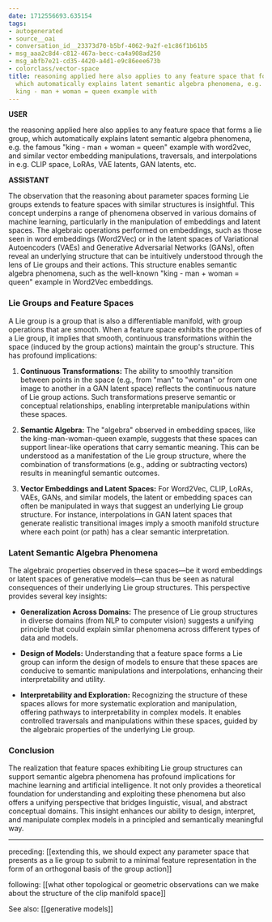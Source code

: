 ```yaml
---
date: 1712556693.635154
tags:
- autogenerated
- source__oai
- conversation_id__23373d70-b5bf-4062-9a2f-e1c86f1b61b5
- msg_aaa2c8d4-c812-467a-becc-ca4a908ad250
- msg_abfb7e21-cd35-4420-a4d1-e9c86eee673b
- colorclass/vector-space
title: reasoning applied here also applies to any feature space that forms a lie group,
  which automatically explains latent semantic algebra phenomena, e.g. the famous
  king - man + woman = queen example with
---
```


**USER**

the reasoning applied here also applies to any feature space that forms a lie group, which automatically explains latent semantic algebra phenomena, e.g. the famous "king - man + woman = queen" example with word2vec, and similar vector embedding manipulations, traversals, and interpolations in e.g. CLIP space, LoRAs, VAE latents, GAN latents, etc.


**ASSISTANT**

The observation that the reasoning about parameter spaces forming Lie groups extends to feature spaces with similar structures is insightful. This concept underpins a range of phenomena observed in various domains of machine learning, particularly in the manipulation of embeddings and latent spaces. The algebraic operations performed on embeddings, such as those seen in word embeddings (Word2Vec) or in the latent spaces of Variational Autoencoders (VAEs) and Generative Adversarial Networks (GANs), often reveal an underlying structure that can be intuitively understood through the lens of Lie groups and their actions. This structure enables semantic algebra phenomena, such as the well-known "king - man + woman = queen" example in Word2Vec embeddings.

### Lie Groups and Feature Spaces

A Lie group is a group that is also a differentiable manifold, with group operations that are smooth. When a feature space exhibits the properties of a Lie group, it implies that smooth, continuous transformations within the space (induced by the group actions) maintain the group's structure. This has profound implications:

1. **Continuous Transformations:** The ability to smoothly transition between points in the space (e.g., from "man" to "woman" or from one image to another in a GAN latent space) reflects the continuous nature of Lie group actions. Such transformations preserve semantic or conceptual relationships, enabling interpretable manipulations within these spaces.

2. **Semantic Algebra:** The "algebra" observed in embedding spaces, like the king-man-woman-queen example, suggests that these spaces can support linear-like operations that carry semantic meaning. This can be understood as a manifestation of the Lie group structure, where the combination of transformations (e.g., adding or subtracting vectors) results in meaningful semantic outcomes.

3. **Vector Embeddings and Latent Spaces:** For Word2Vec, CLIP, LoRAs, VAEs, GANs, and similar models, the latent or embedding spaces can often be manipulated in ways that suggest an underlying Lie group structure. For instance, interpolations in GAN latent spaces that generate realistic transitional images imply a smooth manifold structure where each point (or path) has a clear semantic interpretation.

### Latent Semantic Algebra Phenomena

The algebraic properties observed in these spaces—be it word embeddings or latent spaces of generative models—can thus be seen as natural consequences of their underlying Lie group structures. This perspective provides several key insights:

- **Generalization Across Domains:** The presence of Lie group structures in diverse domains (from NLP to computer vision) suggests a unifying principle that could explain similar phenomena across different types of data and models.

- **Design of Models:** Understanding that a feature space forms a Lie group can inform the design of models to ensure that these spaces are conducive to semantic manipulations and interpolations, enhancing their interpretability and utility.

- **Interpretability and Exploration:** Recognizing the structure of these spaces allows for more systematic exploration and manipulation, offering pathways to interpretability in complex models. It enables controlled traversals and manipulations within these spaces, guided by the algebraic properties of the underlying Lie group.

### Conclusion

The realization that feature spaces exhibiting Lie group structures can support semantic algebra phenomena has profound implications for machine learning and artificial intelligence. It not only provides a theoretical foundation for understanding and exploiting these phenomena but also offers a unifying perspective that bridges linguistic, visual, and abstract conceptual domains. This insight enhances our ability to design, interpret, and manipulate complex models in a principled and semantically meaningful way.


---

preceding: [[extending this, we should expect any parameter space that presents as a lie group to submit to a minimal feature representation in the form of an orthogonal basis of the group action]]  


following: [[what other topological or geometric observations can we make about the structure of the clip manifold space]]

See also: [[generative models]]